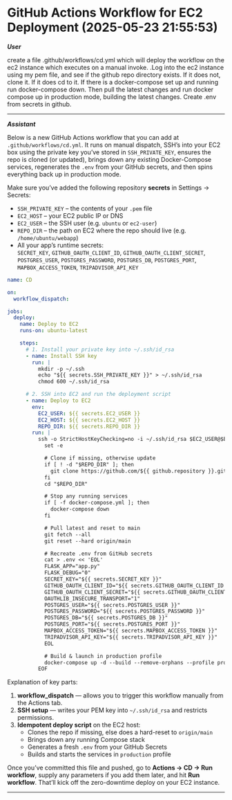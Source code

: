<!-- Generated by SpecStory -->

# GitHub Actions Workflow for EC2 Deployment (2025-05-23 21:55:53)

_**User**_

create a file .github/workflows/cd.yml which will deploy the workflow on the ec2 instance which executes on a manual invoke. .Log into the ec2 instance using my pem file, and see if the github repo directory exists. If it does not, clone it. If it does cd to it. If there is a docker-compose set up and running run docker-compose down. Then pull the latest changes and run docker compose up in production mode, building the latest changes. Create .env from secrets in github. 

---

_**Assistant**_

Below is a new GitHub Actions workflow that you can add at `.github/workflows/cd.yml`. It runs on manual dispatch, SSH’s into your EC2 box using the private key you’ve stored in `SSH_PRIVATE_KEY`, ensures the repo is cloned (or updated), brings down any existing Docker-Compose services, regenerates the `.env` from your GitHub secrets, and then spins everything back up in production mode.

Make sure you’ve added the following repository **secrets** in Settings → Secrets:

- `SSH_PRIVATE_KEY` – the contents of your `.pem` file  
- `EC2_HOST` – your EC2 public IP or DNS  
- `EC2_USER` – the SSH user (e.g. `ubuntu` or `ec2-user`)  
- `REPO_DIR` – the path on EC2 where the repo should live (e.g. `/home/ubuntu/webapp`)  
- All your app’s runtime secrets:  
  `SECRET_KEY`, `GITHUB_OAUTH_CLIENT_ID`, `GITHUB_OAUTH_CLIENT_SECRET`,  
  `POSTGRES_USER`, `POSTGRES_PASSWORD`, `POSTGRES_DB`, `POSTGRES_PORT`,  
  `MAPBOX_ACCESS_TOKEN`, `TRIPADVISOR_API_KEY`  

```yaml:.github/workflows/cd.yml
name: CD

on:
  workflow_dispatch:

jobs:
  deploy:
    name: Deploy to EC2
    runs-on: ubuntu-latest

    steps:
      # 1. Install your private key into ~/.ssh/id_rsa
      - name: Install SSH key
        run: |
          mkdir -p ~/.ssh
          echo "${{ secrets.SSH_PRIVATE_KEY }}" > ~/.ssh/id_rsa
          chmod 600 ~/.ssh/id_rsa

      # 2. SSH into EC2 and run the deployment script
      - name: Deploy to EC2
        env:
          EC2_USER: ${{ secrets.EC2_USER }}
          EC2_HOST: ${{ secrets.EC2_HOST }}
          REPO_DIR: ${{ secrets.REPO_DIR }}
        run: |
          ssh -o StrictHostKeyChecking=no -i ~/.ssh/id_rsa $EC2_USER@$EC2_HOST << 'EOF'
            set -e

            # Clone if missing, otherwise update
            if [ ! -d "$REPO_DIR" ]; then
              git clone https://github.com/${{ github.repository }}.git "$REPO_DIR"
            fi
            cd "$REPO_DIR"

            # Stop any running services
            if [ -f docker-compose.yml ]; then
              docker-compose down
            fi

            # Pull latest and reset to main
            git fetch --all
            git reset --hard origin/main

            # Recreate .env from GitHub secrets
            cat > .env << 'EOL'
            FLASK_APP="app.py"
            FLASK_DEBUG="0"
            SECRET_KEY="${{ secrets.SECRET_KEY }}"
            GITHUB_OAUTH_CLIENT_ID="${{ secrets.GITHUB_OAUTH_CLIENT_ID }}"
            GITHUB_OAUTH_CLIENT_SECRET="${{ secrets.GITHUB_OAUTH_CLIENT_SECRET }}"
            OAUTHLIB_INSECURE_TRANSPORT="1"
            POSTGRES_USER="${{ secrets.POSTGRES_USER }}"
            POSTGRES_PASSWORD="${{ secrets.POSTGRES_PASSWORD }}"
            POSTGRES_DB="${{ secrets.POSTGRES_DB }}"
            POSTGRES_PORT="${{ secrets.POSTGRES_PORT }}"
            MAPBOX_ACCESS_TOKEN="${{ secrets.MAPBOX_ACCESS_TOKEN }}"
            TRIPADVISOR_API_KEY="${{ secrets.TRIPADVISOR_API_KEY }}"
            EOL

            # Build & launch in production profile
            docker-compose up -d --build --remove-orphans --profile production
          EOF
```

Explanation of key parts:

1. **workflow_dispatch** — allows you to trigger this workflow manually from the Actions tab.  
2. **SSH setup** — writes your PEM key into `~/.ssh/id_rsa` and restricts permissions.  
3. **Idempotent deploy script** on the EC2 host:
   - Clones the repo if missing, else does a hard-reset to `origin/main`
   - Brings down any running Compose stack
   - Generates a fresh `.env` from your GitHub Secrets
   - Builds and starts the services in `production` profile  

Once you’ve committed this file and pushed, go to **Actions → CD → Run workflow**, supply any parameters if you add them later, and hit **Run workflow**. That’ll kick off the zero-downtime deploy on your EC2 instance.

---

